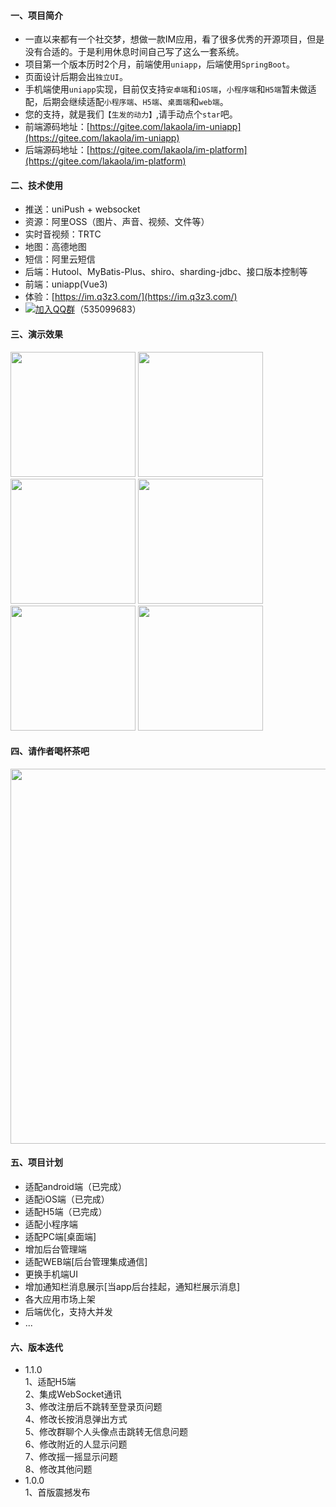 #### 一、项目简介
+ 一直以来都有一个社交梦，想做一款IM应用，看了很多优秀的开源项目，但是没有合适的。于是利用休息时间自己写了这么一套系统。
+ 项目第一个版本历时2个月，前端使用`uniapp`，后端使用`SpringBoot`。
+ 页面设计后期会出`独立UI`。
+ 手机端使用`uniapp`实现，目前仅支持`安卓端`和`iOS端`，`小程序端`和`H5端`暂未做适配，后期会继续适配`小程序端`、`H5端`、`桌面端`和`web端`。
+ 您的支持，就是我们`【生发的动力】`,请手动点个`star`吧。
+ 前端源码地址：[https://gitee.com/lakaola/im-uniapp](https://gitee.com/lakaola/im-uniapp)
+ 后端源码地址：[https://gitee.com/lakaola/im-platform](https://gitee.com/lakaola/im-platform)

#### 二、技术使用
+ 推送：uniPush + websocket
+ 资源：阿里OSS（图片、声音、视频、文件等）
+ 实时音视频：TRTC
+ 地图：高德地图
+ 短信：阿里云短信
+ 后端：Hutool、MyBatis-Plus、shiro、sharding-jdbc、接口版本控制等
+ 前端：uniapp(Vue3)
+ 体验：[https://im.q3z3.com/](https://im.q3z3.com/)
+ [![加入QQ群](https://img.shields.io/badge/加入QQ群-535099683-blue.svg)](https://jq.qq.com/?_wv=1027&k=PQMnFugm)（535099683）

#### 三、演示效果
<img src="https://img.alicdn.com/imgextra/i2/87413133/O1CN01mD2wwN1Z0xctYYdAA_!!87413133.jpg" width="200">
<img src="https://img.alicdn.com/imgextra/i3/87413133/O1CN01bZSz2q1Z0xco96F1t_!!87413133.jpg" width="200">
<img src="https://img.alicdn.com/imgextra/i3/87413133/O1CN01Pe8G6S1Z0xcmQluDI_!!87413133.jpg" width="200">
<img src="https://img.alicdn.com/imgextra/i1/87413133/O1CN012JP8VW1Z0xccuWKzM_!!87413133.jpg" width="200">
<img src="https://img.alicdn.com/imgextra/i4/87413133/O1CN01fMUNJA1Z0xck1w0kt_!!87413133.jpg" width="200">
<img src="https://img.alicdn.com/imgextra/i3/87413133/O1CN01n8MZhZ1Z0xctYZEbM_!!87413133.jpg" width="200">

#### 四、请作者喝杯茶吧
<img src="https://img.alicdn.com/imgextra/i3/87413133/O1CN01Ilrbqk1Z0xcwW5PsK_!!87413133.jpg" width="600">

#### 五、项目计划
+ 适配android端（已完成）
+ 适配iOS端（已完成）
+ 适配H5端（已完成）
+ 适配小程序端
+ 适配PC端[桌面端]
+ 增加后台管理端
+ 适配WEB端[后台管理集成通信]
+ 更换手机端UI
+ 增加通知栏消息展示[当app后台挂起，通知栏展示消息]
+ 各大应用市场上架
+ 后端优化，支持大并发
+ ...

#### 六、版本迭代
+ 1.1.0  
    1、适配H5端  
    2、集成WebSocket通讯  
    3、修改注册后不跳转至登录页问题  
    4、修改长按消息弹出方式   
    5、修改群聊个人头像点击跳转无信息问题  
    6、修改附近的人显示问题     
    7、修改摇一摇显示问题     
    8、修改其他问题  
+ 1.0.0   
    1、首版震撼发布  
